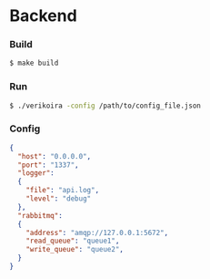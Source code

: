 # Backend

### Build
```bash
$ make build
```

### Run
```bash
$ ./verikoira -config /path/to/config_file.json
```

### Config
```json
{
  "host": "0.0.0.0",
  "port": "1337",
  "logger":
  {
    "file": "api.log",
    "level": "debug"
  },
  "rabbitmq":
  {
    "address": "amqp://127.0.0.1:5672",
    "read_queue": "queue1",
    "write_queue": "queue2",
  }
}
```

